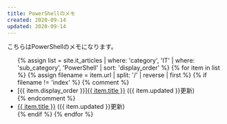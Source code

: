 ```yaml
---
title: PowerShellのメモ
created: 2020-09-14
updated: 2020-09-14
---
```

こちらはPowerShellのメモになります。

<ul>
    {% assign list = site.it_articles  | where: 'category', 'IT'
                                       | where: 'sub_category', 'PowerShell'
                                       | sort: 'display_order' %}
    {% for item in list %}
        {% assign filename = item.url | split: '/' | reverse | first %}
        {% if filename != 'index' %}
            {% comment %}
            <li>[{{ item.display_order }}]<a href="{{ item.url }}.html">{{ item.title }}</a> ({{ item.updated }}更新)</li>
            {% endcomment %}
            <li><a href="{{ item.url }}.html">{{ item.title }}</a> ({{ item.updated }}更新)</li>
        {% endif %}
    {% endfor %}
</ul>

